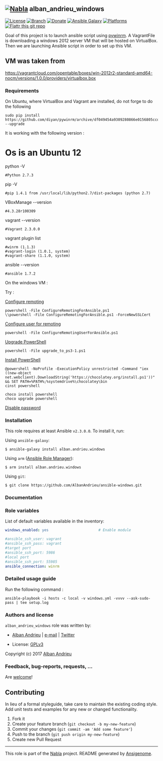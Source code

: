 ## [![Nabla](https://debops.org/images/debops-small.png)](https://github.com/AlbanAndrieu) alban_andrieu_windows

<!-- This file was generated by Ansigenome. Do not edit this file directly but
     instead have a look at the files in the ./meta/ directory. -->

[![License](http://img.shields.io/:license-apache-blue.svg?style=flat-square)](http://www.apache.org/licenses/LICENSE-2.0.html)
[![Branch](http://img.shields.io/github/tag/AlbanAndrieu/ansible-windows.svg?style=flat-square)](https://github.com/AlbanAndrieu/ansible-windows/tree/master)
[![Donate](https://img.shields.io/gratipay/AlbanAndrieu.svg?style=flat)](https://www.gratipay.com/~AlbanAndrieu)
[![Ansible Galaxy](https://img.shields.io/badge/galaxy-alban.andrieu.windows-660198.svg?style=flat)](https://galaxy.ansible.com/alban.andrieu/windows)
[![Platforms](http://img.shields.io/badge/platforms-windows-lightgrey.svg?style=flat)](#)
[![Flattr this git repo](http://api.flattr.com/button/flattr-badge-large.png)](https://flattr.com/submit/auto?user_id=AlbanAndrieu&url=https://github.com/AlbanAndrieu/ansible-windows&title=ansible-windows&language=en_GB&tags=github&category=software)

Goal of this project is to launch ansible script using [pywinrm](https://pypi.python.org/pypi/pywinrm).
A VagrantFile is downloading a windows 2012 server VM that will be hosted on VirtualBox.
Then we are launching Ansible script in order to set up this VM.

VM was taken from
------------------

https://vagrantcloud.com/opentable/boxes/win-2012r2-standard-amd64-nocm/versions/1.0.0/providers/virtualbox.box

### Requirements

On Ubuntu, where VirtualBox and Vagrant are installed, do not forge to do the following
```
sudo pip install https://github.com/diyan/pywinrm/archive/df049454a9309280866e0156805ccda12d71c93a.zip --upgrade
```

It is working with the following version :

# Os is an Ubuntu 12

python -V
```
#Python 2.7.3
```
pip -V
```
#pip 1.4.1 from /usr/local/lib/python2.7/dist-packages (python 2.7)
```

VBoxManage --version
```
#4.3.28r100309
```

vagrant --version
```
#Vagrant 2.3.0.0
```

vagrant plugin list
```
#winrm (1.1.3)
#vagrant-login (1.0.1, system)
#vagrant-share (1.1.0, system)
```

ansible --version
```
#ansible 1.7.2
```

On the windows VM :

Try :

[Configure remoting](https://github.com/AlbanAndrieu/ansible-windows/blob/master/files/ConfigureRemotingForAnsible.ps1)

```
powershell -File ConfigureRemotingForAnsible.ps1 
\\powershell -File ConfigureRemotingForAnsible.ps1 -ForceNewSSLCert
```

[Configure user for remoting](https://github.com/AlbanAndrieu/ansible-windows/blob/master/files/ConfigureRemotingUserForAnsible.ps1)

```
powershell -File ConfigureRemotingUserForAnsible.ps1 
```

[Upgrade PowerShell](https://github.com/AlbanAndrieu/ansible-windows/blob/master/files/upgrade_to_ps3-1.ps1)


```
powershell -File upgrade_to_ps3-1.ps1
```

[Install PowerShell]()

```
@powershell -NoProfile -ExecutionPolicy unrestricted -Command "iex ((new-object net.webclient).DownloadString('https://chocolatey.org/install.ps1'))" && SET PATH=%PATH%;%systemdrive%\chocolatey\bin
cinst powershell
```

```
choco install powershell
choco upgrade powershell
```

[Disable password](http://www.tenniswood.co.uk/technology/windows/how-to-disable-password-expiration-for-windows-server-2012/)


### Installation

This role requires at least Ansible `v2.3.0.0`. To install it, run:

Using `ansible-galaxy`:
```shell
$ ansible-galaxy install alban.andrieu.windows
```

Using `arm` ([Ansible Role Manager](https://github.com/mirskytech/ansible-role-manager/)):
```shell
$ arm install alban.andrieu.windows
```

Using `git`:
```shell
$ git clone https://github.com/AlbanAndrieu/ansible-windows.git
```

### Documentation

<!---
More information about `alban.andrieu.windows` can be found in the
[official alban.andrieu.windows documentation](https://docs.debops.org/en/latest/ansible/roles/ansible-windows/docs/).
-->


### Role variables

List of default variables available in the inventory:

```YAML
windows_enabled: yes                       # Enable module

#ansible_ssh_user: vagrant
#ansible_ssh_pass: vagrant
#target port
#ansible_ssh_port: 5986
#local port
#ansible_ssh_port: 55985
ansible_connection: winrm
```


### Detailed usage guide

Run the following command :

`ansible-playbook -i hosts -c local -v windows.yml -vvvv --ask-sudo-pass | tee setup.log`


### Authors and license

`alban_andrieu_windows` role was written by:

- [Alban Andrieu](nabla.mobi) | [e-mail](mailto:alban.andrieu@free.fr) | [Twitter](https://twitter.com/AlbanAndrieu)

- License: [GPLv3](https://tldrlegal.com/license/gnu-general-public-license-v3-%28gpl-3%29)

Copyright (c) 2017 [Alban Andrieu](https://alban.andrieu.com/)

### Feedback, bug-reports, requests, ...

Are [welcome](https://github.com/AlbanAndrieu/ansible-windows/issues)!

## Contributing
In lieu of a formal styleguide, take care to maintain the existing coding style. Add unit tests and examples for any new or changed functionality.

1. Fork it
2. Create your feature branch (`git checkout -b my-new-feature`)
3. Commit your changes (`git commit -am 'Add some feature'`)
4. Push to the branch (`git push origin my-new-feature`)
5. Create new Pull Request

***

This role is part of the [Nabla](https://github.com/AlbanAndrieu) project.
README generated by [Ansigenome](https://github.com/nickjj/ansigenome/).
